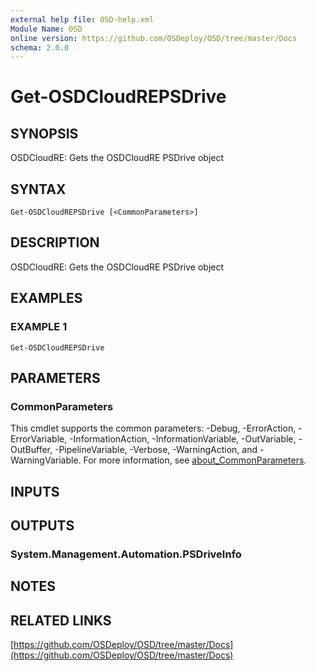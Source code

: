 ```yaml
---
external help file: OSD-help.xml
Module Name: OSD
online version: https://github.com/OSDeploy/OSD/tree/master/Docs
schema: 2.0.0
---
```


# Get-OSDCloudREPSDrive

## SYNOPSIS
OSDCloudRE: Gets the OSDCloudRE PSDrive object

## SYNTAX

```
Get-OSDCloudREPSDrive [<CommonParameters>]
```

## DESCRIPTION
OSDCloudRE: Gets the OSDCloudRE PSDrive object

## EXAMPLES

### EXAMPLE 1
```
Get-OSDCloudREPSDrive
```

## PARAMETERS

### CommonParameters
This cmdlet supports the common parameters: -Debug, -ErrorAction, -ErrorVariable, -InformationAction, -InformationVariable, -OutVariable, -OutBuffer, -PipelineVariable, -Verbose, -WarningAction, and -WarningVariable. For more information, see [about_CommonParameters](http://go.microsoft.com/fwlink/?LinkID=113216).

## INPUTS

## OUTPUTS

### System.Management.Automation.PSDriveInfo
## NOTES

## RELATED LINKS

[https://github.com/OSDeploy/OSD/tree/master/Docs](https://github.com/OSDeploy/OSD/tree/master/Docs)

